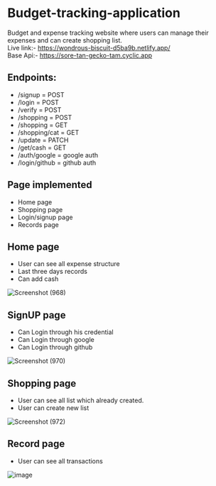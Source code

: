 # Budget-tracking-application
Budget and expense tracking website where users can manage their expenses and can create shopping list.
<br/>
Live link:- https://wondrous-biscuit-d5ba9b.netlify.app/
<br/>
Base Api:- https://sore-tan-gecko-tam.cyclic.app

## Endpoints:
 - /signup = POST
 - /login = POST
 - /verify = POST
 - /shopping = POST
 - /shopping = GET
 - /shopping/cat = GET
 - /update = PATCH
 - /get/cash = GET
 - /auth/google = google auth
 - /login/github = github auth

## Page implemented

- Home page
- Shopping page
- Login/signup page
- Records page

## Home page
- User can see all expense structure
- Last three days records
- Can add cash

![Screenshot (968)](https://user-images.githubusercontent.com/60172576/218246842-2bc96a79-86d2-4d3a-bba3-bbd659d1e1aa.png)


## SignUP page
- Can Login through his credential
- Can Login through google
- Can Login through github

![Screenshot (970)](https://user-images.githubusercontent.com/60172576/218247707-5dab5028-8625-486e-b1bb-efe257262d18.png)

## Shopping page
- User can see all list which already created.
- User can create new list

![Screenshot (972)](https://user-images.githubusercontent.com/60172576/218247802-8e57295b-5b3f-48d4-958c-2d3c2548ef4f.png)

## Record page
- User can see all transactions

![image](https://user-images.githubusercontent.com/60172576/223098678-1581a56a-3628-493a-8630-d453fe576a5b.png)






